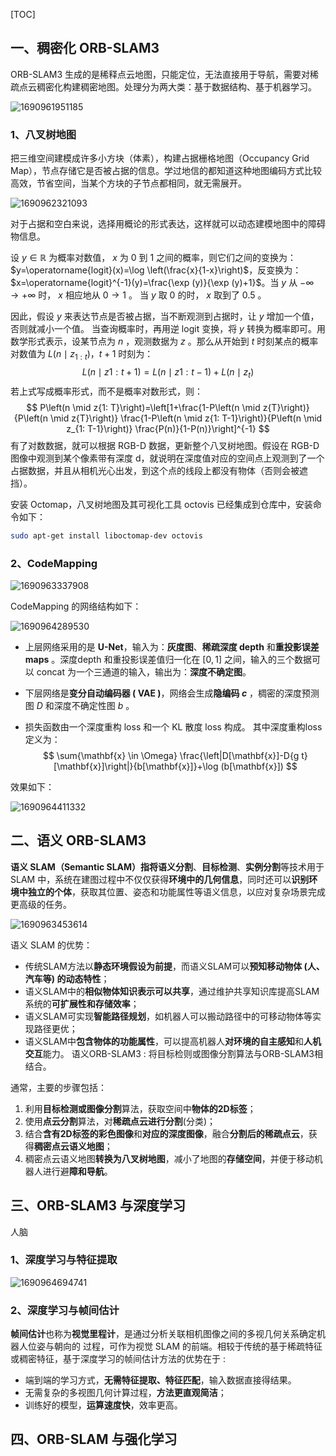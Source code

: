 [TOC]

## 一、稠密化 ORB-SLAM3

ORB-SLAM3 生成的是稀释点云地图，只能定位，无法直接用于导航，需要对稀疏点云稠密化构建稠密地图。处理分为两大类：基于数据结构、基于机器学习。

![1690961951185](https://pic-bed-1316053657.cos.ap-nanjing.myqcloud.com/img/1690961951185.png)

### 1、八叉树地图

把三维空间建模成许多小方块（体素），构建占据栅格地图（Occupancy Grid Map），节点存储它是否被占据的信息。学过地信的都知道这种地图编码方式比较高效，节省空间，当某个方块的子节点都相同，就无需展开。

![1690962321093](https://pic-bed-1316053657.cos.ap-nanjing.myqcloud.com/img/1690962321093.png)

对于占据和空白来说，选择用概论的形式表达，这样就可以动态建模地图中的障碍物信息。

设 $y \in \mathbb{R}$ 为概率对数值， $x$ 为 0 到 1 之间的概率，则它们之间的变换为：$y=\operatorname{logit}(x)=\log \left(\frac{x}{1-x}\right)$，反变换为：$x=\operatorname{logit}^{-1}(y)=\frac{\exp (y)}{\exp (y)+1}$。当 $y$ 从 $-\infty \rightarrow+\infty$ 时， $x$ 相应地从 $0 \rightarrow 1$ 。 当 $y$ 取 0 的时， $x$ 取到了 0.5 。

因此，假设 $y$ 来表达节点是否被占据，当不断观测到占据时，让 $y$ 增加一个值，否则就减小一个值。 当查询概率时，再用逆 logit 变换，将 $y$ 转换为概率即可。用数学形式表示，设某节点为 $n$ ，观测数据为 $z$ 。那么从开始到 $t$ 时刻某点的概率对数值为 $L\left(n \mid z_{1: t}\right) ， t+1$ 时刻为：
$$
L\left(n \mid z{1: t+1}\right)=L\left(n \mid z{1: t-1}\right)+L\left(n \mid z_{t}\right)
$$
若上式写成概率形式，而不是概率对数形式，则：
$$
P\left(n \mid z{1: T}\right)=\left[1+\frac{1-P\left(n \mid z{T}\right)}{P\left(n \mid z{T}\right)} \frac{1-P\left(n \mid z{1: T-1}\right)}{P\left(n \mid z_{1: T-1}\right)} \frac{P(n)}{1-P(n)}\right]^{-1}
$$
有了对数数据，就可以根据 RGB-D 数据，更新整个八叉树地图。假设在 RGB-D 图像中观测到某个像素带有深度 d，就说明在深度值对应的空间点上观测到了一个占据数据，并且从相机光心出发，到这个点的线段上都没有物体（否则会被遮挡）。

安装 Octomap，八叉树地图及其可视化工具 octovis 已经集成到仓库中，安装命令如下：

```bash
sudo apt-get install liboctomap-dev octovis
```

### 2、CodeMapping

![1690963337908](https://pic-bed-1316053657.cos.ap-nanjing.myqcloud.com/img/1690963337908.png)

CodeMapping 的网络结构如下：

![1690964289530](https://pic-bed-1316053657.cos.ap-nanjing.myqcloud.com/img/1690964289530.png)

- 上层网络采用的是 **U-Net**，输入为：**灰度图**、**稀疏深度 depth** 和**重投影误差 maps** 。深度depth 和重投影误差值归一化在 $[0,1]$ 之间，输入的三个数据可以 concat 为一个三通道的输入，输出为：**深度不确定图**。

- 下层网络是**变分自动编码器 ( VAE )**，网络会生成**隐编码 $c$** ，椆密的深度预测图 $D$ 和深度不确定性图 $b$ 。

- 损失函数由一个深度重构 loss 和一个 KL 散度 loss 构成。 其中深度重构loss定义为：
  $$
  \sum{\mathbf{x} \in \Omega} \frac{\left|D[\mathbf{x}]-D{g t}[\mathbf{x}]\right|}{b[\mathbf{x}]}+\log (b[\mathbf{x}])
  $$


效果如下：

![1690964411332](https://pic-bed-1316053657.cos.ap-nanjing.myqcloud.com/img/1690964411332.png)

## 二、语义 ORB-SLAM3

**语义 SLAM（Semantic SLAM）**指将**语义分割**、**目标检测**、**实例分割**等技术用于 SLAM 中，系统在建图过程中不仅仅获得**环境中的几何信息**，同时还可以**识别环境中独立的个体**，获取其位置、姿态和功能属性等语义信息，以应对复杂场景完成更高级的任务。

![1690963453614](https://pic-bed-1316053657.cos.ap-nanjing.myqcloud.com/img/1690963453614.png)

语义 SLAM 的优势：

- 传统SLAM方法以**静态环境假设为前提**，而语义SLAM可以**预知移动物体 (人、汽车等) 的动态特性**；
- 语义SLAM中的**相似物体知识表示可以共享**，通过维护共享知识库提高SLAM系统的**可扩展性和存储效率**；
- 语义SLAM可实现**智能路径规划**，如机器人可以搬动路径中的可移动物体等实现路径更优；
- 语义SLAM中**包含物体的功能属性**，可以提高机器人**对环境的自主感知**和**人机交互**能力。
  语义ORB-SLAM3 : 将目标检则或图像分割算法与ORB-SLAM3相结合。

通常，主要的步骤包括：

1. 利用**目标检测或图像分割**算法，获取空间中**物体的2D标签**；
2. 使用**点云分割**算法，对**稀疏点云进行分割**(分类)；
3. 结合**含有2D标签的彩色图像**和**对应的深度图像**，融合**分割后的稀疏点云**，获得**稠密点云语义地图**；
4. 稠密点云语义地图**转换为八叉树地图**，减小了地图的**存储空间**，并便于移动机器人进行避**障和导航**。

## 三、ORB-SLAM3 与深度学习

人脑

### 1、深度学习与特征提取

![1690964694741](https://pic-bed-1316053657.cos.ap-nanjing.myqcloud.com/img/1690964694741.png)

### 2、深度学习与帧间估计

**帧间估计**也称为**视觉里程计**，是通过分析关联相机图像之间的多视几何关系确定机器人位姿与朝向的 过程，可作为视觉 SLAM 的前端。相较于传统的基于稀疏特征或稠密特征，基于深度学习的帧间估计方法的优势在于 :

- 端到端的学习方式，**无需特征提取、特征匹配**，输入数据直接得结果。
- 无需复杂的多视图几何计算过程，**方法更直观简洁**；
- 训练好的模型，**运算速度快**，效率更高。



















## 四、ORB-SLAM 与强化学习






